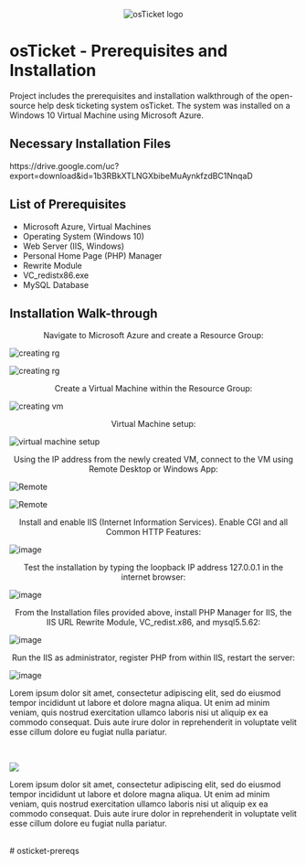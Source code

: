 <p align="center">
<img src="https://i.imgur.com/Clzj7Xs.png" alt="osTicket logo"/>
</p>

<h1>osTicket - Prerequisites and Installation</h1>
Project includes the prerequisites and installation walkthrough of the open-source help desk ticketing system osTicket.  The system was installed on a Windows 10 Virtual Machine using Microsoft Azure.<br />

<h2>Necessary Installation Files</h2>
https://drive.google.com/uc?export=download&id=1b3RBkXTLNGXbibeMuAynkfzdBC1NnqaD


<h2>List of Prerequisites</h2>

- Microsoft Azure, Virtual Machines
- Operating System (Windows 10)
- Web Server (IIS, Windows)
- Personal Home Page (PHP) Manager 
- Rewrite Module
- VC_redistx86.exe
- MySQL Database

<h2>Installation Walk-through</h2>

<p align="center">
Navigate to Microsoft Azure and create a Resource Group: 
  
![creating rg](https://github.com/user-attachments/assets/eaca884b-69aa-4ff6-a8fd-d48f0cf6aa0b)

<p align="center">
  
![creating rg](https://github.com/user-attachments/assets/d1c0bf50-2f58-4da4-bfd2-a9b39c6b49c1)
<p align="center">
Create a Virtual Machine within the Resource Group: 
  
![creating vm](https://github.com/user-attachments/assets/8ff7baee-7f74-4957-9a4d-2347efd3132d)
<p align="center">
Virtual Machine setup:
  
![virtual machine setup](https://github.com/user-attachments/assets/48d7db7e-ebe1-4136-8b56-a4d50bce8d71)
<p align="center">
Using the IP address from the newly created VM, connect to the VM using Remote Desktop or Windows App:

![Remote](https://github.com/user-attachments/assets/4c598dd0-f6c9-4f4c-991b-f70f4683df0b)

![Remote](https://github.com/user-attachments/assets/747003b0-2652-44e7-9454-90c6b76da8ba)
<p align="center">
Install and enable IIS (Internet Information Services).  Enable CGI and all Common HTTP Features:

![image](https://github.com/user-attachments/assets/8b568f61-9124-43e8-a682-783067e426b1)
<p align="center">
Test the installation by typing the loopback IP address 127.0.0.1 in the internet browser:

![image](https://github.com/user-attachments/assets/c1ff9d71-c011-4b47-b19d-84e9d4156d55)

<p align="center">
From the Installation files provided above, install PHP Manager for IIS, the IIS URL Rewrite Module, VC_redist.x86, and mysql5.5.62:

![image](https://github.com/user-attachments/assets/a73f7825-a448-4e4d-9396-05809fa5b12b)

<p align="center">
Run the IIS as administrator, register PHP from within IIS, restart the server:

![image](https://github.com/user-attachments/assets/1addc5e6-2387-4450-b713-1868be582e76)
















Lorem ipsum dolor sit amet, consectetur adipiscing elit, sed do eiusmod tempor incididunt ut labore et dolore magna aliqua. Ut enim ad minim veniam, quis nostrud exercitation ullamco laboris nisi ut aliquip ex ea commodo consequat. Duis aute irure dolor in reprehenderit in voluptate velit esse cillum dolore eu fugiat nulla pariatur.
</p>
<br />

<p>
<img src="https://imgur.com/PbGX63J"/>
</p>
<p>
Lorem ipsum dolor sit amet, consectetur adipiscing elit, sed do eiusmod tempor incididunt ut labore et dolore magna aliqua. Ut enim ad minim veniam, quis nostrud exercitation ullamco laboris nisi ut aliquip ex ea commodo consequat. Duis aute irure dolor in reprehenderit in voluptate velit esse cillum dolore eu fugiat nulla pariatur.
</p>
<br /># osticket-prereqs
